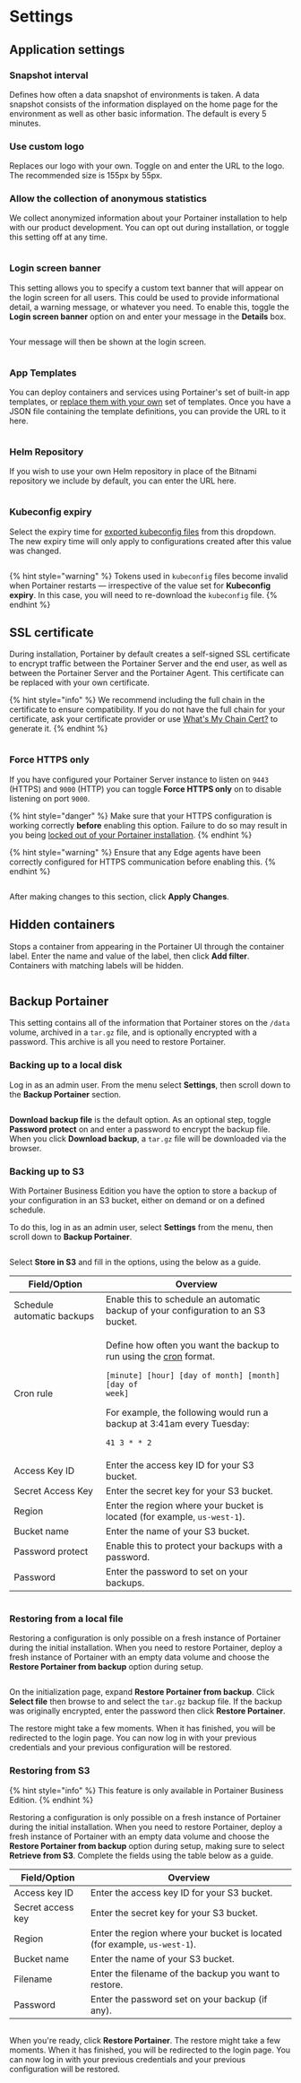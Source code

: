 # Settings

## Application settings

### Snapshot interval

Defines how often a data snapshot of environments is taken. A data snapshot consists of the information displayed on the home page for the environment as well as other basic information. The default is every 5 minutes.

### Use custom logo

Replaces our logo with your own. Toggle on and enter the URL to the logo. The recommended size is 155px by 55px.

### Allow the collection of anonymous statistics

We collect anonymized information about your Portainer installation to help with our product development. You can opt out during installation, or toggle this setting off at any time.&#x20;

<figure><img src="../../.gitbook/assets/2.15-settings-settings-1.png" alt=""><figcaption></figcaption></figure>

### Login screen banner

This setting allows you to specify a custom text banner that will appear on the login screen for all users. This could be used to provide informational detail, a warning message, or whatever you need. To enable this, toggle the **Login screen banner** option on and enter your message in the **Details** box.

<figure><img src="../../.gitbook/assets/2.16-settings-login-screen-banner.png" alt=""><figcaption></figcaption></figure>

Your message will then be shown at the login screen.

<figure><img src="../../.gitbook/assets/2.16-settings-login-screen-banner-example.png" alt=""><figcaption></figcaption></figure>

### App Templates

You can deploy containers and services using Portainer's set of built-in app templates, or [replace them with your own](../../advanced/app-templates/build.md) set of templates. Once you have a JSON file containing the template definitions, you can provide the URL to it here.

<figure><img src="../../.gitbook/assets/2.15-settings-settings-2.png" alt=""><figcaption></figcaption></figure>

### Helm Repository

If you wish to use your own Helm repository in place of the Bitnami repository we include by default, you can enter the URL here.

<figure><img src="../../.gitbook/assets/2.15-settings-settings-3.png" alt=""><figcaption></figcaption></figure>

### Kubeconfig expiry

Select the expiry time for [exported kubeconfig files](../../user/kubernetes/kubeconfig.md) from this dropdown. The new expiry time will only apply to configurations created after this value was changed.

<figure><img src="../../.gitbook/assets/2.15-settings-settings-4.png" alt=""><figcaption></figcaption></figure>

{% hint style="warning" %}
Tokens used in `kubeconfig` files become invalid when Portainer restarts — irrespective of the value set for **Kubeconfig expiry**. In this case, you will need to re-download the `kubeconfig` file.
{% endhint %}

## SSL certificate

During installation, Portainer by default creates a self-signed SSL certificate to encrypt traffic between the Portainer Server and the end user, as well as between the Portainer Server and the Portainer Agent. This certificate can be replaced with your own certificate.

{% hint style="info" %}
We recommend including the full chain in the certificate to ensure compatibility. If you do not have the full chain for your certificate, ask your certificate provider or use [What's My Chain Cert?](https://whatsmychaincert.com/) to generate it.
{% endhint %}

<figure><img src="../../.gitbook/assets/2.15-settings-settings-ssl-1.png" alt=""><figcaption></figcaption></figure>

### Force HTTPS only

If you have configured your Portainer Server instance to listen on `9443` (HTTPS) and `9000` (HTTP) you can toggle **Force HTTPS only** on to disable listening on port `9000`.

{% hint style="danger" %}
Make sure that your HTTPS configuration is working correctly **before** enabling this option. Failure to do so may result in you being [locked out of your Portainer installation](https://portal.portainer.io/knowledge/i-enabled-force-https-only-and-now-im-locked-out-of-portainer-how-do-i-get-back-in).
{% endhint %}

{% hint style="warning" %}
Ensure that any Edge agents have been correctly configured for HTTPS communication before enabling this.
{% endhint %}

<figure><img src="../../.gitbook/assets/2.15-settings-settings-ssl-force.png" alt=""><figcaption></figcaption></figure>

After making changes to this section, click **Apply Changes**.

## Hidden containers

Stops a container from appearing in the Portainer UI through the container label. Enter the name and value of the label, then click **Add filter**. Containers with matching labels will be hidden.

<figure><img src="../../.gitbook/assets/2.15-settings-settings-hiddencontainers.png" alt=""><figcaption></figcaption></figure>

## Backup Portainer

This setting contains all of the information that Portainer stores on the `/data` volume, archived in a `tar.gz` file, and is optionally encrypted with a password. This archive is all you need to restore Portainer.

### Backing up to a local disk <a href="#backup-to-local-disk" id="backup-to-local-disk"></a>

Log in as an admin user. From the menu select **Settings**, then scroll down to the **Backup Portainer** section.

<figure><img src="../../.gitbook/assets/2.15-settings-settings-backup.gif" alt=""><figcaption></figcaption></figure>

**Download backup file** is the default option. As an optional step, toggle **Password protect** on and enter a password to encrypt the backup file. When you click **Download backup**, a `tar.gz` file will be downloaded via the browser.

### Backing up to S3

With Portainer Business Edition you have the option to store a backup of your configuration in an S3 bucket, either on demand or on a defined schedule.

To do this, log in as an admin user, select **Settings** from the menu, then scroll down to **Backup Portainer**.

<figure><img src="../../.gitbook/assets/2.15-settings-settings-backup.gif" alt=""><figcaption></figcaption></figure>

Select **Store in S3** and fill in the options, using the below as a guide.

| Field/Option               | Overview                                                                                                                                                                                                                                                                                                      |
| -------------------------- | ------------------------------------------------------------------------------------------------------------------------------------------------------------------------------------------------------------------------------------------------------------------------------------------------------------- |
| Schedule automatic backups | Enable this to schedule an automatic backup of your configuration to an S3 bucket.                                                                                                                                                                                                                            |
| Cron rule                  | <p>Define how often you want the backup to run using the <a href="https://en.wikipedia.org/wiki/Cron">cron</a> format.</p><p><code>[minute] [hour] [day of month] [month] [day of week]</code></p><p>For example, the following would run a backup at 3:41am every Tuesday:</p><p><code>41 3 * * 2</code></p> |
| Access Key ID              | Enter the access key ID for your S3 bucket.                                                                                                                                                                                                                                                                   |
| Secret Access Key          | Enter the secret key for your S3 bucket.                                                                                                                                                                                                                                                                      |
| Region                     | Enter the region where your bucket is located (for example, `us-west-1`).                                                                                                                                                                                                                                     |
| Bucket name                | Enter the name of your S3 bucket.                                                                                                                                                                                                                                                                             |
| Password protect           | Enable this to protect your backups with a password.                                                                                                                                                                                                                                                          |
| Password                   | Enter the password to set on your backups.                                                                                                                                                                                                                                                                    |

<figure><img src="../../.gitbook/assets/2.15-settings-settings-backup-s3.png" alt=""><figcaption></figcaption></figure>

### Restoring from a local file

Restoring a configuration is only possible on a fresh instance of Portainer during the initial installation. When you need to restore Portainer, deploy a fresh instance of Portainer with an empty data volume and choose the **Restore Portainer from backup** option during setup.

<figure><img src="../../.gitbook/assets/2.15-backup-restore-file.png" alt=""><figcaption></figcaption></figure>

On the initialization page, expand **Restore Portainer from backup**. Click **Select file** then browse to and select the `tar.gz` backup file. If the backup was originally encrypted, enter the password then click **Restore Portainer**.

The restore might take a few moments. When it has finished, you will be redirected to the login page. You can now log in with your previous credentials and your previous configuration will be restored.

### Restoring from S3

{% hint style="info" %}
This feature is only available in Portainer Business Edition.
{% endhint %}

Restoring a configuration is only possible on a fresh instance of Portainer during the initial installation. When you need to restore Portainer, deploy a fresh instance of Portainer with an empty data volume and choose the **Restore Portainer from backup** option during setup, making sure to select **Retrieve from S3**. Complete the fields using the table below as a guide.

| Field/Option      | Overview                                                                  |
| ----------------- | ------------------------------------------------------------------------- |
| Access key ID     | Enter the access key ID for your S3 bucket.                               |
| Secret access key | Enter the secret key for your S3 bucket.                                  |
| Region            | Enter the region where your bucket is located (for example, `us-west-1`). |
| Bucket name       | Enter the name of your S3 bucket.                                         |
| Filename          | Enter the filename of the backup you want to restore.                     |
| Password          | Enter the password set on your backup (if any).                           |

<figure><img src="../../.gitbook/assets/2.15-backup-restore-s3.png" alt=""><figcaption></figcaption></figure>

When you're ready, click **Restore Portainer**. The restore might take a few moments. When it has finished, you will be redirected to the login page. You can now log in with your previous credentials and your previous configuration will be restored.
